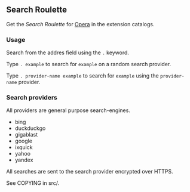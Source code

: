 ## Search Roulette

Get the *Search Roulette* for [Opera](https://addons.opera.com/extensions/details/search-roulette/) in the extension catalogs.



### Usage

Search from the addres field using the `.` keyword.

Type `. example` to search for `example` on a random search provider.

Type `. provider-name example` to search for `example` using the `provider-name` provider.

### Search providers

All providers are general purpose search-engines.

* bing
* duckduckgo
* gigablast
* google
* ixquick
* yahoo
* yandex

All searches are sent to the search provider encrypted over HTTPS.



See COPYING in src/.
